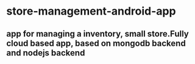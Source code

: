 # store-management-android-app
## app for managing a inventory, small store.Fully cloud based app, based on mongodb backend and nodejs backend 

